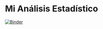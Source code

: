 # Mi Análisis Estadístico

[![Binder](https://mybinder.org/badge_logo.svg)](https://mybinder.org/v2/gh/lsbago/lsbago/f28bd706bfffea65c33f5111a22580911bc7cb78?urlpath=lab%2Ftree%2FM%C3%A9todos%20Estad%C3%ADsticos.ipynb)
